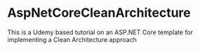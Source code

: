 # AspNetCoreCleanArchitecture
This is a Udemy based tutorial on an ASP.NET Core template for implementing a Clean Architecture approach
